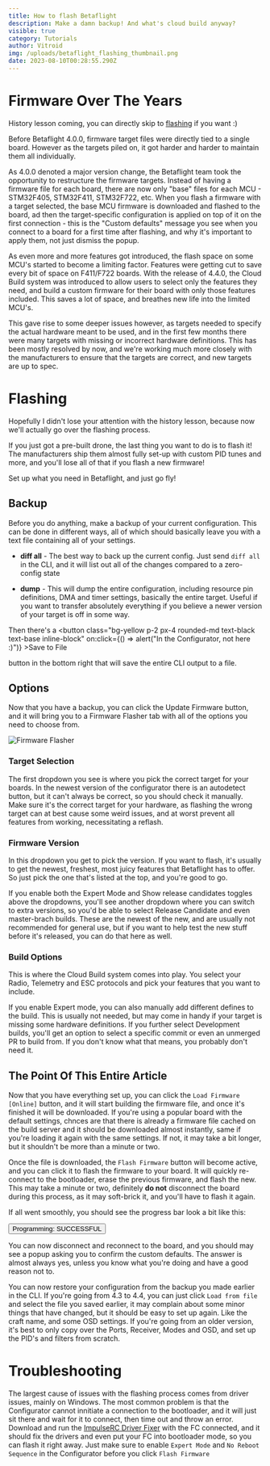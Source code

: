 ```yaml
---
title: How to flash Betaflight
description: Make a damn backup! And what's cloud build anyway?
visible: true
category: Tutorials
author: Vitroid
img: /uploads/betaflight_flashing_thumbnail.png
date: 2023-08-10T00:28:55.290Z
---
```


<script>
	import GridBox from "$components/articlesPage/GridBox.svelte";
	import GridItem from "$components/articlesPage/GridItem.svelte";
	import Tablist from "$components/articlesPage/Tablist.svelte";
	import Tab from "$components/articlesPage/Tab.svelte";
	import Admonition from "$components/articlesPage/Admonition.svelte";
	import ConfettiWrapper from "$components/ConfettiWrapper.svelte";
</script>

# Firmware Over The Years

History lesson coming, you can directly skip to [flashing](#flashing) if you want :)

Before Betaflight 4.0.0, firmware target files were directly tied to a single board. However as the targets piled on, it got harder and harder to maintain them all individually.

As 4.0.0 denoted a major version change, the Betaflight team took the opportunity to restructure the firmware targets. Instead of having a firmware file for each board, there are now only "base" files for each MCU - STM32F405, STM32F411, STM32F722, etc. When you flash a firmware with a target selected, the base MCU firmware is downloaded and flashed to the board, ad then the target-specific configuration is applied on top of it on the first connection - this is the "Custom defaults" message you see when you connect to a board for a first time after flashing, and why it's important to apply them, not just dismiss the popup.

As even more and more features got introduced, the flash space on some MCU's started to become a limiting factor. Features were getting cut to save every bit of space on F411/F722 boards. With the release of 4.4.0, the Cloud Build system was introduced to allow users to select only the features they need, and build a custom firmware for their board with only those features included. This saves a lot of space, and breathes new life into the limited MCU's.

This gave rise to some deeper issues however, as targets needed to specify the actual hardware meant to be used, and in the first few months there were many targets with missing or incorrect hardware definitions. This has been mostly resolved by now, and we're working much more closely with the manufacturers to ensure that the targets are correct, and new targets are up to spec.

# Flashing
Hopefully I didn't lose your attention with the history lesson, because now we'll actually go over the flashing process.

<Admonition type="danger" title="Pre-builts">

If you just got a pre-built drone, the last thing you want to do is to flash it! The manufacturers ship them almost fully set-up with custom PID tunes and more, and you'll lose all of that if you flash a new firmware! 

Set up what you need in Betaflight, and just go fly!

</Admonition>

## Backup
Before you do anything, make a backup of your current configuration. This can be done in different ways, all of which should basically leave you with a text file containing all of your settings.

* **diff all** - The best way to back up the current config. Just send `diff all` in the CLI, and it will list out all of the changes compared to a zero-config state

* **dump** - This will dump the entire configuration, including resource pin definitions, DMA and timer settings, basically the entire target. Useful if you want to transfer absolutely everything if you believe a newer version of your target is off in some way.

Then there's a
<button class="bg-yellow p-2 px-4 rounded-md text-black text-base inline-block" on:click={() => alert("In the Configurator, not here :)")} >Save to File</button> 

button in the bottom right that will save the entire CLI output to a file.

## Options
Now that you have a backup, you can click the Update Firmware button, and it will bring you to a Firmware Flasher tab with all of the options you need to choose from.

![Firmware Flasher](/uploads/betaflight_flashing_flasher.png)

### Target Selection
The first dropdown you see is where you pick the correct target for your boards. In the newest version of the configurator there is an autodetect button, but it can't always be correct, so you should check it manually. Make sure it's the correct target for your hardware, as flashing the wrong target can at best cause some weird issues, and at worst prevent all features from working, necessitating a reflash.

### Firmware Version
In this dropdown you get to pick the version. If you want to flash, it's usually to get the newest, freshest, most juicy features that Betaflight has to offer. So just pick the one that's listed at the top, and you're good to go.

If you enable both the Expert Mode and Show release candidates toggles above the dropdowns, you'll see another dropdown where you can switch to extra versions, so you'd be able to select Release Candidate and even master-brach builds. These are the newest of the new, and are usually not recommended for general use, but if you want to help test the new stuff before it's released, you can do that here as well.

### Build Options
This is where the Cloud Build system comes into play. You select your Radio, Telemetry and ESC protocols and pick your features that you want to include. 

If you enable Expert mode, you can also manually add different defines to the build. This is usually not needed, but may come in handy if your target is missing some hardware definitions. If you further select Development builds, you'll get an option to select a specific commit or even an unmerged PR to build from. If you don't know what that means, you probably don't need it.

## The Point Of This Entire Article
Now that you have everything set up, you can click the `Load Firmware [Online]` button, and it will start building the firmware file, and once it's finished it will be downloaded. If you're using a popular board with the default settings,  chnces are that there is already a firmware file cached on the build server and it should be downloaded almost instantly, same if you're loading it again with the same settings. If not, it may take a bit longer, but it shouldn't be more than a minute or two.

Once the file is downloaded, the `Flash Firmware` button will become active, and you can click it to flash the firmware to your board. It will quickly re-connect to the bootloader, erase the previous firmware, and flash the new. This may take a minute or two, definitely **do not** disconnect the board during this process, as it may soft-brick it, and you'll have to flash it again.

If all went smoothly, you should see the progress bar look a bit like this:

<ConfettiWrapper>

<button class="bg-green p-2 px-4 rounded-md text-black text-base w-full">Programming: SUCCESSFUL</button> 


<!-- <Confetti x={[-4, 4]} y={[-3, 3]} delay={[0, 50]} amount=200 fallDistance="100px" colorArray={["#90d95b", "#2ad162", "#87cc52", "#5ad8e6"]}/> -->

</ConfettiWrapper>

You can now disconnect and reconnect to the board, and you should may see a popup asking you to confirm the custom defaults. The answer is almost always yes, unless you know what you're doing and have a good reason not to.

You can now restore your configuration from the backup you made earlier in the CLI. If you're going from 4.3 to 4.4, you can just click `Load from file` and select the file you saved earlier, it may complain about some minor things that have changed, but it should be easy to set up again. Like the craft name, and some OSD settings. If you're going from an older version, it's best to only copy over the Ports, Receiver, Modes and OSD, and set up the PID's and filters from scratch.

# Troubleshooting
The largest cause of issues with the flashing process comes from driver issues, mainly on Windows. The most common problem is that the Configurator cannot innitiate a connection to the bootloader, and it will just sit there and wait for it to connect, then time out and throw an error. Download and run the [ImpulseRC Driver Fixer](https://impulserc.com/pages/downloads) with the FC connected, and it should fix the drivers and even put your FC into bootloader mode, so you can flash it right away. Just make sure to enable `Expert Mode` and `No Reboot Sequence` in the Configurator before you click `Flash Firmware`